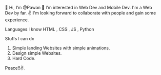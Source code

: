  👋 Hi, I’m @Pawan
 👀 I’m interested in Web Dev and Mobile Dev. I'm a Web Dev by far.
 ✌  I'm looking forward to collaborate with people and gain some experience.
 
 
 Languages I know 
  HTML , CSS , JS , Python
  
 Stuffs I can do
  1. Simple landing Websites with simple animations.
  2. Design simple Websites.
  3. Hard Code.
  
  Peace!!✌.
  

<!---
PawanArasu/PawanArasu is a ✨ special ✨ repository because its `README.md` (this file) appears on your GitHub profile.
You can click the Preview link to take a look at your changes.
--->
